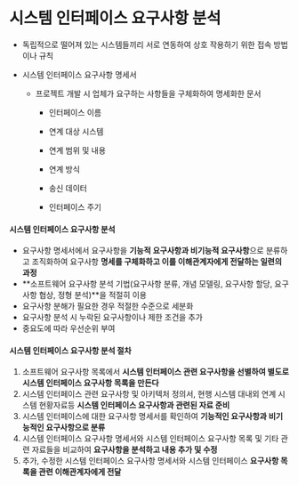 # 시스템 인터페이스 요구사항 분석

- 독립적으로 떨어져 있는 시스템들끼리 서로 연동하여 상호 작용하기 위한 접속 방법이나 규칙

- 시스템 인터페이스 요구사항 명세서

  - 프로젝트 개발 시 업체가 요구하는 사항들을 구체화하여 명세화한 문서

    - 인터페이스 이름

    - 연계 대상 시스템

    - 연계 범위 및 내용

    - 연계 방식

    - 송신 데이터

    - 인터페이스 주기

      

#### 시스템 인터페이스 요구사항 분석

- 요구사항 명세서에서 요구사항을 **기능적 요구사항과 비기능적 요구사항**으로 분류하고 조직화하여 요구사항 **명세를 구체화하고 이를 이해관계자에게 전달하는 일련의 과정**
- **소프트웨어 요구사항 분석 기법(요구사항 분류, 개념 모델링, 요구사항 할당, 요구사항 협상, 정형 분석)**을 적절히 이용
- 요구사항 분해가 필요한 경우 적절한 수준으로 세분화
- 요구사항 분석 시 누락된 요구사항이나 제한 조건을 추가
- 중요도에 따라 우선순위 부여



#### 시스템 인터페이스 요구사항 분석 절차

1. 소프트웨어 요구사항 목록에서 **시스템 인터페이스 관련 요구사항을 선별하여 별도로 시스템 인터페이스 요구사항 목록을 만든다**
2. 시스템 인터페이스 관련 요구사항 및 아키텍처 정의서, 현행 시스템 대내외 연계 시스템 현황자료등 **시스템 인터페이스 요구사항과 관련된 자료 준비**
3. 시스템 인터페이스에 대한 요구사항 명세서를 확인하여 **기능적인 요구사항과 비기능적인 요구사항으로 분류**
4. 시스템 인터페이스 요구사항 명세서와 시스템 인터페이스 요구사항 목록 및 기타 관련 자료들을 비교하여 **요구사항을 분석하고 내용 추가 및 수정**
5. 추가, 수정한 시스템 인터페이스 요구사항 명세서와 시스템 인터페이스 **요구사항 목록을 관련 이해관계자에게 전달**
